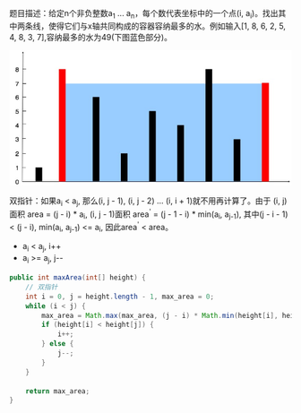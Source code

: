 题目描述：给定n个非负整数a<sub>1</sub> ... a<sub>n</sub>，每个数代表坐标中的一个点(i, a<sub>i</sub>)。找出其中两条线，使得它们与x轴共同构成的容器容纳最多的水。例如输入[1, 8, 6, 2, 5, 4, 8, 3, 7],容纳最多的水为49(下图蓝色部分)。  

![盛最多水的容器](/assets/盛最多水的容器.jpg)  

双指针：如果a<sub>i</sub> < a<sub>j</sub>, 那么(i, j - 1), (i, j - 2) ... (i, i + 1)就不用再计算了。由于 (i, j)面积 area = (j - i) * a<sub>i</sub>, (i, j - 1)面积 area<sup>'</sup> = (j - 1 - i) * min(a<sub>i</sub>, a<sub>j-1</sub>), 其中(j - i - 1) < (j - i), min(a<sub>i</sub>, a<sub>j-1</sub>) <= a<sub>i</sub>, 因此area<sup>'</sup> < area。  
* a<sub>i</sub> < a<sub>j</sub>, i++ 
* a<sub>i</sub> >= a<sub>j</sub>, j--
```java
public int maxArea(int[] height) {
    // 双指针
    int i = 0, j = height.length - 1, max_area = 0;
    while (i < j) {
        max_area = Math.max(max_area, (j - i) * Math.min(height[i], height[j]));
        if (height[i] < height[j]) {
            i++;
        } else {
            j--;
        }
    }

    return max_area;
}
```  